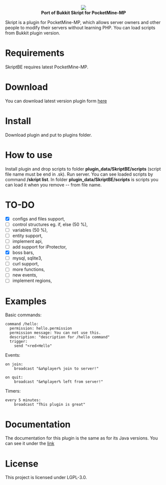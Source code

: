 <p align="center">
	<a href="https://skriptbe.ga"><img src="https://skriptbe.ga/img/banner.png"></img></a><br>
	<b>Port of Bukkit Skript for PocketMine-MP</b>
</p>

Skript is a plugin for PocketMine-MP, which allows server owners and other people to modify their servers without learning PHP. You can load scripts from Bukkit plugin version.

# Requirements
SkriptBE requires latest PocketMine-MP.

# Download
You can download latest version plugin form <a href="https://skriptbe.ga">here</a>

# Install
Download plugin and put to plugins folder.

# How to use
Install plugin and drop scripts to folder **plugin_data/SkriptBE/scripts** (script file name must be end in .sk). Run server. You can see loaded scripts by command **/skript list**. In folder **plugin_data/SkriptBE/scripts** is scripts you can load it when you remove -- from file name.

# TO-DO
 - [x] configs and files support,
 - [ ] control structures eg. if, else (50 %),
 - [ ] variables (50 %),
 - [ ] entity support,
 - [ ] implement api,
 - [ ] add support for iProtector,
 - [x] boss bars,
 - [ ] mysql, sqlite3,
 - [ ] curl support,
 - [ ] more functions,
 - [ ] new events,
 - [ ] implement regions,

# Examples
Basic commands:
```
command /hello:
  permission: hello.permission
  permission message: You can not use this.
  description: "description for /hello command"
  trigger:
    send "<red>Hello"
```

Events:
```
on join:
    broadcast "&a%player% join to server!"
```

```
on quit:
    broadcast "&e%player% left from server!"
```

Timers:
```
every 5 minutes:
    broadcast "This plugin is great"
```

# Documentation
The documentation for this plugin is the same as for its Java versions. You can see it under the <a href="https://skriptlang.github.io/Skript/index.html">link</a>

# License
This project is licensed under LGPL-3.0.

